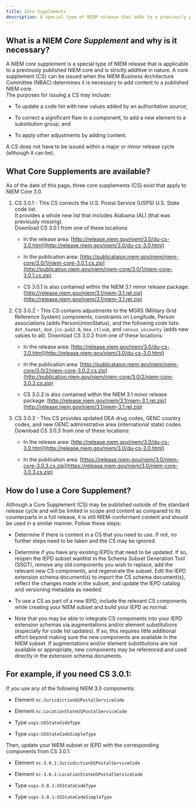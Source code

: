 ```yaml
---
title: Core Supplements
description: A special type of NIEM release that adds to a previously published NIEM core.
---
```


## What is a NIEM *Core Supplement* and why is it necessary?

A NIEM *core supplement* is a special type of NIEM release that is applicable 
to a previously published NIEM core and is strictly additive in nature. 
A core supplement (CS) can be issued when the 
NIEM Business Architecture Committee (NBAC) determines
it is necessary to add content to a published NIEM core.  
The purposes for issuing a CS may include: 

 * To update a code list with new values added by an authoritative source; 

 * To correct a significant flaw in a component, to add a new element to a substitution group; and 

 * To apply other adjustments by adding content. 

A CS does not have to be issued within a major or minor release cycle (although it can be).


## What Core Supplements are available?

As of the date of this page, three core supplements (CS) exist that apply to NIEM Core 3.0. 

1. CS 3.0.1 - This CS corrects the U.S. Postal Service (USPS) U.S. State code list.  
It provides a whole new list that includes Alabama (AL) (that was previously missing).  
Download CS 3.0.1 from one of these locations:

    * In the release area:
[http://release.niem.gov/niem/3.0/du-cs-3.0.html](http://release.niem.gov/niem/3.0/du-cs-3.0.html)

    * In the publication area:
[http://publicataion.niem.gov/niem/niem-core/3.0/1/niem-core-3.0.1.cs.zip](http://publication.niem.gov/niem/niem-core/3.0/1/niem-core-3.0.1.cs.zip)

    * CS 3.0.1 is also contained within the NIEM 3.1 minor release package:
[http://release.niem.gov/niem/3.1/niem-3.1.rel.zip](http://release.niem.gov/niem/3.1/niem-3.1.rel.zip)

2. CS 3.0.2 - This CS contains adjustments to the MGRS (Military Grid Reference System) components, 
constraints on Longitude, Person associations (adds PersonUnionStatus), and the following code lists: 
`dot_hazmat`, `dod_jcs-pub2.0`, `dea_ctlsub`, and `census_uscounty` (adds new values to all).
Download CS 3.0.2 from one of these locations:

    * In the release area:
[http://release.niem.gov/niem/3.0/du-cs-3.0.html](http://release.niem.gov/niem/3.0/du-cs-3.0.html)

    * In the publication area:
[http://publicataion.niem.gov/niem/niem-core/3.0/2/niem-core-3.0.2.cs.zip](http://publication.niem.gov/niem/niem-core/3.0/2/niem-core-3.0.2.cs.zip)

    * CS 3.0.2 is also contained within the NIEM 3.1 minor release package:
[http://release.niem.gov/niem/3.1/niem-3.1.rel.zip](http://release.niem.gov/niem/3.1/niem-3.1.rel.zip)

3. CS 3.0.3 - This CS provides updated DEA drug codes, GENC country codes, and new GENC administrative area (international state) codes. 
Download CS 3.0.3 from one of these locations:

    * In the release area:
[http://release.niem.gov/niem/3.0/du-cs-3.0.html](http://release.niem.gov/niem/3.0/du-cs-3.0.html)

    * In the publication area:
[https://release.niem.gov/niem/3.0/niem-core-3.0.3.cs.zip](https://release.niem.gov/niem/3.0/niem-core-3.0.3.cs.zip)

## How do I use a Core Supplement?

Although a Core Supplement (CS) may be published outside of the standard release cycle and will be limited 
in scope and content as compared to its counterparts in a full release, it is still NIEM-conformant content 
and should be used in a similar manner.  Follow these steps:

* Determine if there is content in a CS that you need to use.
If not, no further steps need to be taken and the CS may be ignored.

* Determine if you have any existing IEPDs that need to be updated.
If so, reopen the IEPD subset wantlist in the Schema Subset Generation Tool (SSGT), 
remove any old components you wish to replace, add the relevant new CS components, 
and regenerate the subset.
Edit the IEPD extension schema document(s) to import the CS schema document(s), 
reflect the changes made in the subset, and update the IEPD catalog and versioning metadata as needed.

* To use a CS as part of a new IEPD, include the relevant CS components 
while creating your NIEM subset and build your IEPD as normal.

* Note that you may be able to integrate CS components into your IEPD extension schemas 
via augmentations and/or element substitutions (especially for code list updates).
If so, this requires little additional effort beyond making sure the new components are available in the NIEM subset.
If augmentations and/or element substitutions are not available or appropriate, new components may be referenced 
and used directly in the extension schema documents.
 
## For example, if you need CS 3.0.1:


If you use any of the following NIEM 3.0 components:

* Element `nc:JurisdictionUSPostalServiceCode`

* Element `nc:LocationStateUSPostalServiceCode`

* Type `usps:USStateCodeType`

* Type `usps:USStateCodeSimpleType`

Then, update your NIEM subset or IEPD with the corresponding components from CS 3.0.1:

* Element `nc-3.0.1:JurisdictionUSPostalServiceCode`

* Element `nc-3.0.1:LocationStateUSPostalServiceCode`

* Type `usps-3.0.1:USStateCodeType`

* Type `usps-3.0.1:USStateCodeSimpleType`

